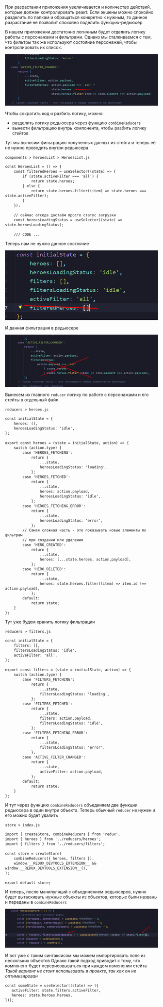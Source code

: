 
При разрастании приложения увеличивается и количество действий, которые должен контролировать реакт. Если экшены можно спокойно разделить по папкам и обращаться конкретно к нужным, то данное разрастание не позволит спокойно поделить функцию-редьюсер

В нашем приложении достаточно логичным будет отделить логику работы с персонажами и фильтрами. Однако мы сталкиваемся с тем, что фильтры так же используют состояние персонажей, чтобы контролировать их список.

![](_png/Pasted%20image%2020230321081841.png)

Чтобы сократить код и разбить логику, можно:
- разделить логику редьюсера через функцию `combineReducers`
- вынести фильтрацию внутрь компонента, чтобы разбить логику стейтов

Тут мы выносим фильтрацию полученных данных из стейта и теперь её не нужно проводить внутри редьюсера

`components > heroesList > HeroesList.js`
```JS
const HeroesList = () => {
	const filteredHeroes = useSelector((state) => {
		if (state.activeFilter === 'all') {
			return state.heroes;
		} else {
			return state.heroes.filter((item) => state.heroes === state.activeFilter);
		}
	});

	// сейчас отсюда достаём просто статус загрузки
	const heroesLoadingStatus = useSelector((state) => state.heroesLoadingStatus);

	/// CODE ...
```

Теперь нам не нужно данное состояние

![](_png/Pasted%20image%2020230321084033.png)

И данная фильтрация в редьюсере

![](_png/Pasted%20image%2020230321084029.png)

Вынесем из главного `reducer` логику по работе с персонажами и его стейты в отдельный файл

`reducers > heroes.js`
```JS
const initialState = {
	heroes: [],
	heroesLoadingStatus: 'idle',
};

export const heroes = (state = initialState, action) => {
	switch (action.type) {
		case 'HEROES_FETCHING':
			return {
				...state,
				heroesLoadingStatus: 'loading',
			};
		case 'HEROES_FETCHED':
			return {
				...state,
				heroes: action.payload,
				heroesLoadingStatus: 'idle',
			};
		case 'HEROES_FETCHING_ERROR':
			return {
				...state,
				heroesLoadingStatus: 'error',
			};
		// Самая сложная часть - это показывать новые элементы по фильтрам
		// при создании или удалении
		case 'HERO_CREATED':
			return {
				...state,
				heroes: [...state.heroes, action.payload],
			};
		case 'HERO_DELETED':
			return {
				...state,
				heroes: state.heroes.filter((item) => item.id !== action.payload),
			};
		default:
			return state;
	}
};
```

Тут уже будем хранить логику фильтрации

`reducers > filters.js`
```JS
const initialState = {
	filters: [],
	filtersLoadingStatus: 'idle',
	activeFilter: 'all',
};

export const filters = (state = initialState, action) => {
	switch (action.type) {
		case 'FILTERS_FETCHING':
			return {
				...state,
				filtersLoadingStatus: 'loading',
			};
		case 'FILTERS_FETCHED':
			return {
				...state,
				filters: action.payload,
				filtersLoadingStatus: 'idle',
			};
		case 'FILTERS_FETCHING_ERROR':
			return {
				...state,
				filtersLoadingStatus: 'error',
			};
		case 'ACTIVE_FILTER_CHANGED':
			return {
				...state,
				activeFilter: action.payload,
			};
		default:
			return state;
	}
};
```

И тут через функцию `combineReducers` объединяем две функции редьюсера в один внутри объекта. Теперь обычный `reducer` не нужен и его можно будет удалить

`store > index.js`
```JS
import { createStore, combineReducers } from 'redux';
import { heroes } from '../reducers/heroes';
import { filters } from '../reducers/filters';

const store = createStore(
	combineReducers({ heroes, filters }),
	window.__REDUX_DEVTOOLS_EXTENSION__ && window.__REDUX_DEVTOOLS_EXTENSION__(),
);

export default store;
```

И теперь, после манипуляций с объединением редьюсеров, нужно будет вытаскивать нужные объекты из объектов, которые были названы и переданы в `combineReducers`

![](_png/Pasted%20image%2020230321090505.png)

И вот уже с таким синтаксисом мы можем импортировать поля из нескольких объектов
Однако такой подход приводит к тому, что компонент будет перерисовываться при каждом изменении стейта
*Такой вариант не стоит использовать в проекте, так как он не оптимизирован*

```JS
const someState = useSelector((state) => ({  
   activeFilter: state.filters.activeFilter,  
   heroes: state.heroes.heroes,  
}));
```




